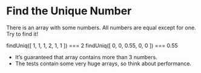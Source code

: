 # Find the Unique Number

There is an array with some numbers. All numbers are equal except for one. Try to find it!

findUniq([ 1, 1, 1, 2, 1, 1 ]) === 2
findUniq([ 0, 0, 0.55, 0, 0 ]) === 0.55

- It’s guaranteed that array contains more than 3 numbers.
- The tests contain some very huge arrays, so think about performance.
